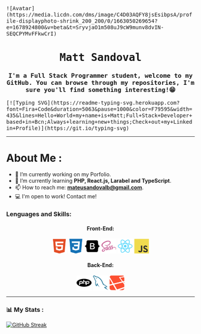 <kbd id="header" align="center">
    ![Avatar](https://media.licdn.com/dms/image/C4D03AQFY8jsEsibpsA/profile-displayphoto-shrink_200_200/0/1663050269654?e=1678924800&v=beta&t=SryvjaO1m508uJ9cW9munv8dvIN-SEQCPYMvFFkwCrI)
        <h1 align="center" >Matt Sandoval</h1>
        <h3 align="center">I'm a Full Stack Programmer student, welcome to my GitHub. You can browse through my repositories, I'm sure you'll find something interesting!😁</h3>
    [![Typing SVG](https://readme-typing-svg.herokuapp.com?font=Fira+Code&duration=5063&pause=1000&color=F79595&width=435&lines=Hello+World+my+name+is+Matt;Full+Stack+Developer+based+in+Bcn;Always+learning+new+things;Check+out+my+Linkedin+Profile)](https://git.io/typing-svg)
</kbd>

---

# About Me :
- 🔭 I’m currently working on my Porfolio.
- 🌱 I’m currently learning **PHP, React.js, Larabel and TypeScript**.
- 📫 How to reach me: **mateusandovalb@gmail.com**.
- 💻 I'm open to work! Contact me! 

<div>
    <h3>Lenguages and Skills:</h3>
        <div align="center">
            <h4>Front-End:</h4>
            <img src="https://github.com/devicons/devicon/blob/master/icons/html5/html5-plain.svg" alt="" width="40" height="40">
            <img src="https://github.com/devicons/devicon/blob/master/icons/css3/css3-plain.svg" alt=""  width="40" height="40">
            <img src="https://github.com/devicons/devicon/blob/master/icons/bootstrap/bootstrap-plain.svg" alt=""  width="40" height="40">
            <img src="https://github.com/devicons/devicon/blob/master/icons/sass/sass-original.svg" alt=""  width="40" height="40">
            <img src="https://github.com/devicons/devicon/blob/master/icons/react/react-original.svg" alt=""  width="40" height="40">
            <img src="https://github.com/devicons/devicon/blob/master/icons/javascript/javascript-original.svg" alt=""  width="40" height="40">
            <h4>Back-End:</h4>
            <img src="https://github.com/devicons/devicon/blob/master/icons/php/php-plain.svg" alt=""  width="40" height="40">
            <img src="https://github.com/devicons/devicon/blob/master/icons/mysql/mysql-plain.svg" alt=""  width="40" height="40">
            <img src="https://github.com/devicons/devicon/blob/master/icons/laravel/laravel-plain.svg" alt=""  width="40" height="40">
        </div>
</div>

---

### 📊 My Stats :

[![GitHub Streak](http://github-readme-streak-stats.herokuapp.com?user=mattsandovalb&theme=dark&hide_border=true)](https://git.io/streak-stats)

